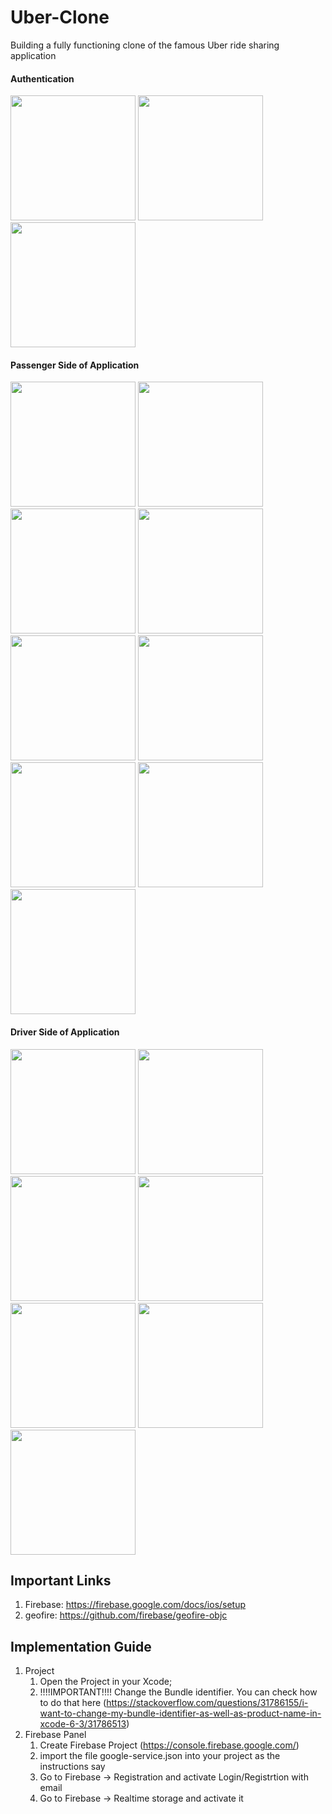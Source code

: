 # Uber-Clone
Building a fully functioning clone of the famous Uber ride sharing application



#### Authentication

<p float="left">
  <img src="https://raw.githubusercontent.com/Mohaaaa2012/Uber-Clone/master/ScreenShots/1-Login.jpeg" width="200" />
  <img src="https://raw.githubusercontent.com/Mohaaaa2012/Uber-Clone/master/ScreenShots/2-%20Signup.jpeg" width="200" />
  <img src="https://raw.githubusercontent.com/Mohaaaa2012/Uber-Clone/master/ScreenShots/19-Logout.jpeg" width="200" /> 
</p>

#### Passenger Side of Application

<p float="left">
  <img src="https://raw.githubusercontent.com/Mohaaaa2012/Uber-Clone/master/ScreenShots/4-Passenger%20Home%20screen.jpeg" width="200" />
  <img src="https://raw.githubusercontent.com/Mohaaaa2012/Uber-Clone/master/ScreenShots/5-Side%20menu.jpeg" width="200" />
  <img src="https://raw.githubusercontent.com/Mohaaaa2012/Uber-Clone/master/ScreenShots/6-Settings%20Screen.jpeg" width="200" />
  <img src="https://raw.githubusercontent.com/Mohaaaa2012/Uber-Clone/master/ScreenShots/7-Input%20Ride%20screen.jpeg" width="200" />
  <img src="https://raw.githubusercontent.com/Mohaaaa2012/Uber-Clone/master/ScreenShots/8-Search%20for%20destination.jpeg" width="200" />
  <img src="https://raw.githubusercontent.com/Mohaaaa2012/Uber-Clone/master/ScreenShots/9-Passenger%20Request%20Ride.jpeg" width="200" />
  <img src="https://raw.githubusercontent.com/Mohaaaa2012/Uber-Clone/master/ScreenShots/10-Searching%20for%20driver.jpeg" width="200" />
  <img src="https://raw.githubusercontent.com/Mohaaaa2012/Uber-Clone/master/ScreenShots/13-Passenger%20waiting%20for%20driver.jpeg" width="200" />
  <img src="https://raw.githubusercontent.com/Mohaaaa2012/Uber-Clone/master/ScreenShots/18-Trip%20has%20been%20completed.jpeg" width="200" />
</p>

#### Driver Side of Application

<p float="left">
  <img src="https://raw.githubusercontent.com/Mohaaaa2012/Uber-Clone/master/ScreenShots/3-Driver%20Home%20screen.jpeg" width="200" />
  <img src="https://raw.githubusercontent.com/Mohaaaa2012/Uber-Clone/master/ScreenShots/11-Driver%20Accepting%20Screen.jpeg" width="200" />
  <img src="https://raw.githubusercontent.com/Mohaaaa2012/Uber-Clone/master/ScreenShots/12-Driver%20route%20to%20passenger.jpeg" width="200" />
  <img src="https://raw.githubusercontent.com/Mohaaaa2012/Uber-Clone/master/ScreenShots/14-Driver%20arrived%20to%20passenger.jpeg" width="200" />
  <img src="https://raw.githubusercontent.com/Mohaaaa2012/Uber-Clone/master/ScreenShots/15-Driver%20starts%20the%20trip.jpeg" width="200" />
  <img src="https://raw.githubusercontent.com/Mohaaaa2012/Uber-Clone/master/ScreenShots/16-Trip%20in%20progress.jpeg" width="200" />
  <img src="https://raw.githubusercontent.com/Mohaaaa2012/Uber-Clone/master/ScreenShots/17-Drop%20off%20passenger.jpeg" width="200" />
</p>

## Important Links

1. Firebase: https://firebase.google.com/docs/ios/setup
2. geofire: https://github.com/firebase/geofire-objc


## Implementation Guide

  1. Project 
      1. Open the Project in your Xcode; 
      2. !!!!IMPORTANT!!!! Change the Bundle identifier. You can check how to do that here (https://stackoverflow.com/questions/31786155/i-want-to-change-my-bundle-identifier-as-well-as-product-name-in-xcode-6-3/31786513)
  2. Firebase Panel 
      1. Create Firebase Project (https://console.firebase.google.com/)
      2. import the file google-service.json into your project as the instructions say
      3. Go to Firebase -> Registration and activate Login/Registrtion with email 
      4. Go to Firebase -> Realtime storage and activate it

